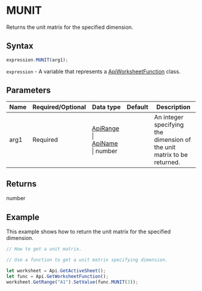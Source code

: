 # MUNIT

Returns the unit matrix for the specified dimension.

## Syntax

```javascript
expression.MUNIT(arg1);
```

`expression` - A variable that represents a [ApiWorksheetFunction](../ApiWorksheetFunction.md) class.

## Parameters

| **Name** | **Required/Optional** | **Data type** | **Default** | **Description** |
| ------------- | ------------- | ------------- | ------------- | ------------- |
| arg1 | Required | [ApiRange](../../ApiRange/ApiRange.md) \| [ApiName](../../ApiName/ApiName.md) \| number |  | An integer specifying the dimension of the unit matrix to be returned. |

## Returns

number

## Example

This example shows how to return the unit matrix for the specified dimension.

```javascript editor-xlsx
// How to get a unit matrix.

// Use a function to get a unit matrix specifying dimension.

let worksheet = Api.GetActiveSheet();
let func = Api.GetWorksheetFunction();
worksheet.GetRange("A1").SetValue(func.MUNIT(3));
```
